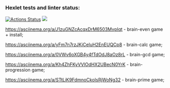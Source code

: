 ### Hexlet tests and linter status:
[![Actions Status](https://github.com/Woshipfull/frontend-project-lvl1/workflows/hexlet-check/badge.svg)](https://github.com/Woshipfull/frontend-project-lvl1/actions)
<a href="https://codeclimate.com/github/codeclimate/codeclimate/maintainability"><img src="https://api.codeclimate.com/v1/badges/a99a88d28ad37a79dbf6/maintainability" /></a>

https://asciinema.org/a/J1zuGNZcAcqxDrM6503MvpIqt - brain-even game + install;

https://asciinema.org/a/yFm7n7rzJKiCeluH2EnEUQCp8 - brain-calc game;

https://asciinema.org/a/0VWv6oXGB4y4fTdOdJ8aOz8rL - brain-gcd game;

https://asciinema.org/a/Kh4ZhFKyVVlOdHX2UBecN0YrK - brain-progression game;

https://asciinema.org/a/STtLiK9FdmnoCkoIsRjWoNg32 - brain-prime game;